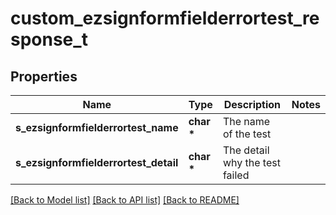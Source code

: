 # custom_ezsignformfielderrortest_response_t

## Properties
Name | Type | Description | Notes
------------ | ------------- | ------------- | -------------
**s_ezsignformfielderrortest_name** | **char \*** | The name of the test | 
**s_ezsignformfielderrortest_detail** | **char \*** | The detail why the test failed | 

[[Back to Model list]](../README.md#documentation-for-models) [[Back to API list]](../README.md#documentation-for-api-endpoints) [[Back to README]](../README.md)


